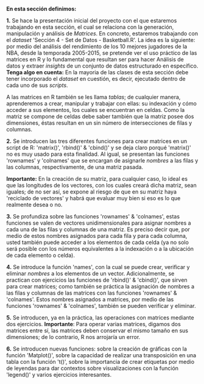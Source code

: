 **En esta sección definimos:**

**1.** Se hace la presentación inicial del proyecto con el que estaremos trabajando en esta sección, el cual se relaciona con la generación, manipulación y análisis de _Matrices_. En concreto, estaremos trabajando con el _dataset_ 'Sección 4 - Set de Datos - Basketball.R'. La idea es la siguiente: por medio del análisis del rendimiento de los 10 mejores jugadores de la NBA, desde la temporada 2005-2015, se pretende ver el uso práctico de las matrices en R y lo fundamental que resultan ser para hacer Análisis de datos y extraer _insights_ de un conjunto de datos estructurado en específico. **Tenga algo en cuenta:** En la mayoria de las clases de esta sección debe tener incorporado el _dataset_ en cuestión, es decir, ejecutado dentro de cada uno de sus _scripts_.

A las matrices en R también se les llama _tablas_; de cualquier manera, aprenderemos a crear, manipular y trabajar con ellas: su indexación y cómo acceder a sus elementos, los cuales se encuentran en celdas. Como la matriz se compone de celdas debe saber también que la matriz posee dos dimensiones, éstas resultan en un sin número de intersecciones de filas y columnas. 

**2.** Se introducen las tres diferentes funciones para crear matrices en un script de R: 'matrix()', 'rbind()' & 'cbind()' y se deja claro porqué 'matrix()' no es muy usado para esta finalidad. Al igual, se presentan las funciones 'rownames'
y 'colnames' que se encargan de asignarle _nombres_ a las filas y las columnas, respectivamente, de una matriz pasada. 

**Importante:** En la creación de su matriz, para cualquier caso, lo ideal es que las longitudes de los vectores, con los cuales creará dicha matriz, sean iguales; de no ser así, se expone al riesgo de que en su matriz haya 'reciclado de vectores' y habrá que evaluar muy bien si eso es lo que realmente desea o no.

**3.** Se profundiza sobre las funciones 'rownames' & 'colnames', estas funciones se valen de vectores unidimensionales para asignar nombres a cada una de las filas y columnas de una matriz. Es preciso decir que, por medio de estos nombres asignados para cada fila y para cada columna, usted también puede acceder a los elementos de cada celda (ya no solo será posible con los números equivalentes a la indexación o a la ubicación de cada elemento o celda).

**4.** Se introduce la función 'names', con la cual se puede crear, verificar y eliminar _nombres_ a los elementos de un vector. Adicionalmente, se practican con ejercicios las funciones de 'rbind()' & 'cbind()', que sirven para crear matrices; como también se práctica la asignación de nombres a las filas y columnas de las matrices con las funciones 'rownames' & 'colnames'. Estos nombres asignados a matrices, por medio de las funciones 'rownames' & 'colnames', también se pueden verificar y eliminar.

**5.** Se introducen, ya en la práctica, las operaciones con matrices mediante dos ejercicios. **Importante**: Para operar 
varias matrices, digamos dos matrices entre sí, las matrices deben conservar el mismo tamaño en sus dimensiones; de lo contrario, R nos arrojaría un error. 

**6.** Se introducen nuevas funciones: sobre la creación de gráficas con la función 'Matplot()', sobre la capacidad de realizar una transposición en una tabla con la función 't()', sobre la importancia de crear etiquetas por medio de leyendas para dar contextos sobre visualizaciones con la función 'legend()' y varios ejercicios interesantes. 
